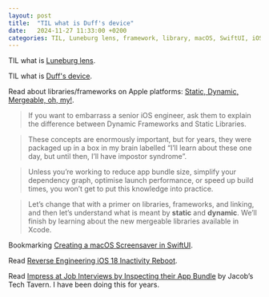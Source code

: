 ```yaml
---
layout: post
title:  "TIL what is Duff's device"
date:   2024-11-27 11:33:00 +0200
categories: TIL, Luneburg lens, framework, library, macOS, SwiftUI, iOS
---
```

TIL what is [Luneburg lens](https://en.wikipedia.org/wiki/Luneburg_lens).

TIL what is [Duff's device](https://en.wikipedia.org/wiki/Duff%27s_device).

Read about libraries/frameworks on Apple platforms: [Static, Dynamic, Mergeable, oh, my!](https://blog.jacobstechtavern.com/p/static-dynamic-mergeable-oh-my).

> If you want to embarrass a senior iOS engineer, ask them to explain the difference between Dynamic Frameworks and Static Libraries.

> These concepts are enormously important, but for years, they were packaged up in a box in my brain labelled “I’ll learn about these one day, but until then, I’ll have impostor syndrome”.

> Unless you’re working to reduce app bundle size, simplify your dependency graph, optimise launch performance, or speed up build times, you won’t get to put this knowledge into practice.

> Let’s change that with a primer on libraries, frameworks, and linking, and then let’s understand what is meant by **static** and **dynamic**. We’ll finish by learning about the new mergeable libraries available in Xcode.

Bookmarking [Creating a macOS Screensaver in SwiftUI](https://digitalbunker.dev/creating-a-macos-screensaver-in-swiftui/).

Read [Reverse Engineering iOS 18 Inactivity Reboot](https://naehrdine.blogspot.com/2024/11/reverse-engineering-ios-18-inactivity.html).

Read [Impress at Job Interviews by Inspecting their App Bundle](https://blog.jacobstechtavern.com/p/impress-at-job-interviews-by-decompiling) by Jacob’s Tech Tavern. I have been doing this for years.
